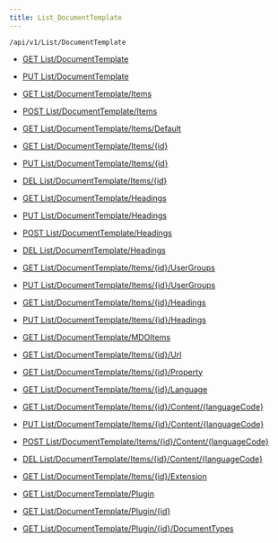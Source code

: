```yaml
---
title: List_DocumentTemplate
---
```


```http
/api/v1/List/DocumentTemplate
```

* [GET List/DocumentTemplate](v1DocumentTemplateList_GetListDefinition.md)

* [PUT List/DocumentTemplate](v1DocumentTemplateList_SetListDefinition.md)

* [GET List/DocumentTemplate/Items](v1DocumentTemplateList_GetAllDocumentTemplateEntity.md)

* [POST List/DocumentTemplate/Items](v1DocumentTemplateList_PostDocumentTemplateEntity.md)

* [GET List/DocumentTemplate/Items/Default](v1DocumentTemplateList_CreateDefaultDocumentTemplateEntity.md)

* [GET List/DocumentTemplate/Items/{id}](v1DocumentTemplateList_GetDocumentTemplateEntity.md)

* [PUT List/DocumentTemplate/Items/{id}](v1DocumentTemplateList_PutDocumentTemplateEntity.md)

* [DEL List/DocumentTemplate/Items/{id}](v1DocumentTemplateList_DeleteDocumentTemplateEntity.md)

* [GET List/DocumentTemplate/Headings](v1DocumentTemplateList_GetDocumentTemplateEntityHeadings.md)

* [PUT List/DocumentTemplate/Headings](v1DocumentTemplateList_PutDocumentTemplateEntityHeadings.md)

* [POST List/DocumentTemplate/Headings](v1DocumentTemplateList_PostDocumentTemplateEntityHeading.md)

* [DEL List/DocumentTemplate/Headings](v1DocumentTemplateList_DeleteDocumentTemplateEntityHeadings.md)

* [GET List/DocumentTemplate/Items/{id}/UserGroups](v1DocumentTemplateList_GetDocumentTemplateEntityUserGroupsForListItem.md)

* [PUT List/DocumentTemplate/Items/{id}/UserGroups](v1DocumentTemplateList_PutDocumentTemplateEntityUserGroupsForListItem.md)

* [GET List/DocumentTemplate/Items/{id}/Headings](v1DocumentTemplateList_GetDocumentTemplateEntityHeadingsForListItem.md)

* [PUT List/DocumentTemplate/Items/{id}/Headings](v1DocumentTemplateList_PutDocumentTemplateEntityHeadingsForListItem.md)

* [GET List/DocumentTemplate/MDOItems](v1DocumentTemplateList_GetMDOList.md)

* [GET List/DocumentTemplate/Items/{id}/Url](v1DocumentTemplateList_GetDocumentTemplateUrl.md)

* [GET List/DocumentTemplate/Items/{id}/Property](v1DocumentTemplateList_GetDocumentTemplateProperties.md)

* [GET List/DocumentTemplate/Items/{id}/Language](v1DocumentTemplateList_GetDocumentTemplateLanguages.md)

* [GET List/DocumentTemplate/Items/{id}/Content/{languageCode}](v1DocumentTemplateList_GetDocumentTemplateStreamFromId.md)

* [PUT List/DocumentTemplate/Items/{id}/Content/{languageCode}](v1DocumentTemplateList_SaveDocumentTemplateStream.md)

* [POST List/DocumentTemplate/Items/{id}/Content/{languageCode}](v1DocumentTemplateList_CreateDefaultDocumentTemplateLanguage.md)

* [DEL List/DocumentTemplate/Items/{id}/Content/{languageCode}](v1DocumentTemplateList_DeleteDocumentTemplateLanguage.md)

* [GET List/DocumentTemplate/Items/{id}/Extension](v1DocumentTemplateList_GetDocumentTemplateExtension.md)

* [GET List/DocumentTemplate/Plugin](v1DocumentTemplateList_GetPluginList.md)

* [GET List/DocumentTemplate/Plugin/{id}](v1DocumentTemplateList_GetPluginCapabilities.md)

* [GET List/DocumentTemplate/Plugin/{id}/DocumentTypes](v1DocumentTemplateList_GetDocumentTypesForPlugin.md)
